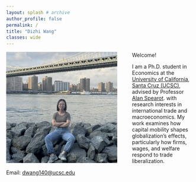 ```yaml
---
layout: splash # archive
author_profile: false
permalink: /
title: "Dizhi Wang"
classes: wide
---
```

<style>
  main {
    padding-top: 200px; /* Pushes everything down */
  }
</style>

<img src="/images/wdz.jpg" width="300" align="left" style="display: block; margin-right: 40px;" /> 

Welcome! 

I am a Ph.D. student in Economics at the [University of California, Santa Cruz (UCSC)](https://economics.ucsc.edu/), advised by Professor [Alan Spearot](https://sites.google.com/view/acspearot/home). with research interests in international trade and macroeconomics. My work examines how capital mobility shapes globalization’s effects, particularly how firms, wages, and welfare respond to trade liberalization.







Email: [dwang140@ucsc.edu](mailto:dwang140@ucsc.edu)




